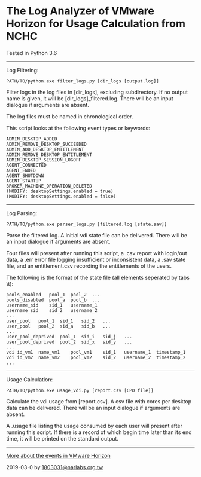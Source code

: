 # The Log Analyzer of VMware Horizon for Usage Calculation from NCHC

Tested in Python 3.6

---
Log Filtering:

```
PATH/TO/python.exe filter_logs.py [dir_logs [output.log]]
```

Filter logs in the log files in [dir_logs], excluding subdirectory.  If no output name is given, it will be [dir_logs]_filtered.log.  There will be an input dialogue if arguments are absent.

The log files must be named in chronological order.

This script looks at the following event types or keywords:

```
ADMIN_DESKTOP_ADDED
ADMIN_REMOVE_DESKTOP_SUCCEEDED
ADMIN_ADD_DESKTOP_ENTITLEMENT
ADMIN_REMOVE_DESKTOP_ENTITLEMENT
ADMIN_DESKTOP_SESSION_LOGOFF
AGENT_CONNECTED
AGENT_ENDED
AGENT_SHUTDOWN
AGENT_STARTUP
BROKER_MACHINE_OPERATION_DELETED
(MODIFY: desktopSettings.enabled = true)
(MODIFY: desktopSettings.enabled = false)
```

---
Log Parsing:

```
PATH/TO/python.exe parser_logs.py [filtered.log [state.sav]]
```

Parse the filtered log.  A initial vdi state file can be delivered.  There will be an input dialogue if arguments are absent.

Four files will present after running this script, a .csv report with login/out data, a .err error file logging insufficient or inconsistent data, a .sav state file, and an entitlement.csv recording the entitlements of the users.

The following is the format of the state file (all elements seperated by tabs \t):

```
pools_enabled	pool_1	pool_2	...
pools_disabled	pool_a	pool_b	...
username_sid	sid_1	username_1
username_sid	sid_2	username_2
...
user_pool	pool_1	sid_1   sid_2   ...
user_pool	pool_2	sid_a   sid_b   ...
...
user_pool_deprived	pool_1	sid_i   sid_j   ...
user_pool_deprived	pool_2	sid_x   sid_y   ...
...
vdi	id_vm1	name_vm1	pool_vm1	sid_1	username_1	timestamp_1
vdi	id_vm2	name_vm2	pool_vm2	sid_2	username_2	timestamp_2
...
```

---
Usage Calculation:

```
PATH/TO/python.exe usage_vdi.py [report.csv [CPD file]]
```

Calculate the vdi usage from [report.csv].  A csv file with cores per desktop data can be delivered.  There will be an input dialogue if arguments are absent.

A .usage file listing the usage consumed by each user will present after running this script.  If there is a record of which begin time later than its end time, it will be printed on the standard output.

---
[More about the events in VMware Horizon](https://docs.vmware.com/en/VMware-Horizon-7/7.7/horizon-integration/GUID-27B7E9C6-DEE4-4E0D-BA65-41C5DB06EF0E.html)

2019-03-0 by 1803031@narlabs.org.tw
